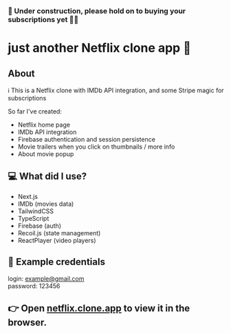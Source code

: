 ### 🚧 Under construction, please hold on to buying your subscriptions yet 👨‍💻

# just another Netflix clone app 🤷

## About

ℹ️ This is a Netflix clone with IMDb API integration, and some Stripe magic for subscriptions

So far I've created:
- Netflix home page
- IMDb API integration
- Firebase authentication and session persistence
- Movie trailers when you click on thumbnails / more info
- About movie popup

## 💻 What did I use?

* Next.js
* IMDb  (movies data)
* TailwindCSS
* TypeScript
* Firebase (auth)
* Recoil.js (state management)
* ReactPlayer (video players)

## 🎫 Example credentials
login: example@gmail.com   
password: 123456

## 👉 Open [netflix.clone.app](https://my-clon-netflix.vercel.app/) to view it in the browser.

